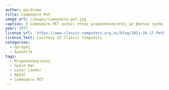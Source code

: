 ```yaml
---
author: epidrome
title: Commodore Pet
image_url: /images/commodore-pet.jpg
caption: Ο Commodore PET ανήκει στους μικρούπολογιστές με βασικό τρόπο διάδρασης την γλώσσα BASIC, αλλά θεωρείται και ο πρώτος ολοκληρωμένος προσωπικός υπολογιστής, γιατί ήταν διαθέσιμος σε ενιαία μορφή, με ενσωματωμένο κασετόφωνο στην αρχική έκδοση. Όπως οι πρώτοι κεντρικοί υπολογιστές, έτσι και ο PET, χρησιμοποιήθηκε για την εκτέλεση και ανάπτυξη βίντεοπαιχνιδιών.  
year: 1977 
license_url: 'https://www.classic-computers.org.nz/blog/2011-10-17-PetDisk.htm' 
license_text: Courtesy of Classic Computers 
categories:
  - Ορισμός 
  - Εργαλεία
tags:
  - Μικροϋπολογιστές
  - Space War
  - Lunar Lander
  - BASIC
  - Commodore PET
---
```


